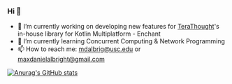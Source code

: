 ### Hi 👋

- 🔭 I’m currently working on developing new features for [TeraThought](https://github.com/TeraThought)'s in-house library for Kotlin Multiplatform - Enchant 
- 🌱 I’m currently learning Concurrent Computing & Network Programming
- 📫 How to reach me: mdalbrig@usc.edu or maxdanielalbright@gmail.com

[![Anurag's GitHub stats](https://github-readme-stats.vercel.app/api?username=maxalbright)](https://github.com/anuraghazra/github-readme-stats)




